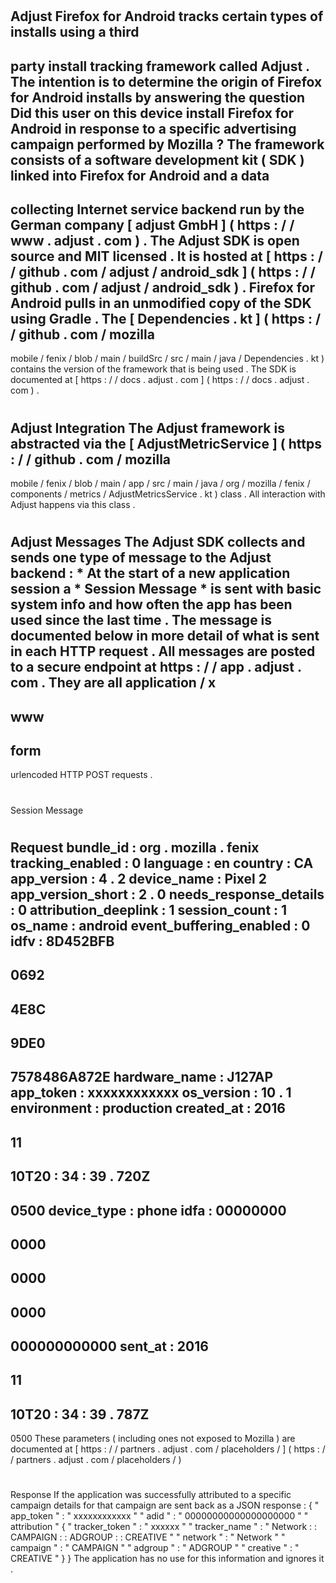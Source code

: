 #
Adjust
Firefox
for
Android
tracks
certain
types
of
installs
using
a
third
-
party
install
tracking
framework
called
Adjust
.
The
intention
is
to
determine
the
origin
of
Firefox
for
Android
installs
by
answering
the
question
Did
this
user
on
this
device
install
Firefox
for
Android
in
response
to
a
specific
advertising
campaign
performed
by
Mozilla
?
The
framework
consists
of
a
software
development
kit
(
SDK
)
linked
into
Firefox
for
Android
and
a
data
-
collecting
Internet
service
backend
run
by
the
German
company
[
adjust
GmbH
]
(
https
:
/
/
www
.
adjust
.
com
)
.
The
Adjust
SDK
is
open
source
and
MIT
licensed
.
It
is
hosted
at
[
https
:
/
/
github
.
com
/
adjust
/
android_sdk
]
(
https
:
/
/
github
.
com
/
adjust
/
android_sdk
)
.
Firefox
for
Android
pulls
in
an
unmodified
copy
of
the
SDK
using
Gradle
.
The
[
Dependencies
.
kt
]
(
https
:
/
/
github
.
com
/
mozilla
-
mobile
/
fenix
/
blob
/
main
/
buildSrc
/
src
/
main
/
java
/
Dependencies
.
kt
)
contains
the
version
of
the
framework
that
is
being
used
.
The
SDK
is
documented
at
[
https
:
/
/
docs
.
adjust
.
com
]
(
https
:
/
/
docs
.
adjust
.
com
)
.
#
#
Adjust
Integration
The
Adjust
framework
is
abstracted
via
the
[
AdjustMetricService
]
(
https
:
/
/
github
.
com
/
mozilla
-
mobile
/
fenix
/
blob
/
main
/
app
/
src
/
main
/
java
/
org
/
mozilla
/
fenix
/
components
/
metrics
/
AdjustMetricsService
.
kt
)
class
.
All
interaction
with
Adjust
happens
via
this
class
.
#
#
Adjust
Messages
The
Adjust
SDK
collects
and
sends
one
type
of
message
to
the
Adjust
backend
:
*
At
the
start
of
a
new
application
session
a
*
Session
Message
*
is
sent
with
basic
system
info
and
how
often
the
app
has
been
used
since
the
last
time
.
The
message
is
documented
below
in
more
detail
of
what
is
sent
in
each
HTTP
request
.
All
messages
are
posted
to
a
secure
endpoint
at
https
:
/
/
app
.
adjust
.
com
.
They
are
all
application
/
x
-
www
-
form
-
urlencoded
HTTP
POST
requests
.
#
#
#
Session
Message
#
#
#
#
Request
bundle_id
:
org
.
mozilla
.
fenix
tracking_enabled
:
0
language
:
en
country
:
CA
app_version
:
4
.
2
device_name
:
Pixel
2
app_version_short
:
2
.
0
needs_response_details
:
0
attribution_deeplink
:
1
session_count
:
1
os_name
:
android
event_buffering_enabled
:
0
idfv
:
8D452BFB
-
0692
-
4E8C
-
9DE0
-
7578486A872E
hardware_name
:
J127AP
app_token
:
xxxxxxxxxxxx
os_version
:
10
.
1
environment
:
production
created_at
:
2016
-
11
-
10T20
:
34
:
39
.
720Z
-
0500
device_type
:
phone
idfa
:
00000000
-
0000
-
0000
-
0000
-
000000000000
sent_at
:
2016
-
11
-
10T20
:
34
:
39
.
787Z
-
0500
These
parameters
(
including
ones
not
exposed
to
Mozilla
)
are
documented
at
[
https
:
/
/
partners
.
adjust
.
com
/
placeholders
/
]
(
https
:
/
/
partners
.
adjust
.
com
/
placeholders
/
)
#
#
#
#
Response
If
the
application
was
successfully
attributed
to
a
specific
campaign
details
for
that
campaign
are
sent
back
as
a
JSON
response
:
{
"
app_token
"
:
"
xxxxxxxxxxxx
"
"
adid
"
:
"
00000000000000000000
"
"
attribution
"
{
"
tracker_token
"
:
"
xxxxxx
"
"
tracker_name
"
:
"
Network
:
:
CAMPAIGN
:
:
ADGROUP
:
:
CREATIVE
"
"
network
"
:
"
Network
"
"
campaign
"
:
"
CAMPAIGN
"
"
adgroup
"
:
"
ADGROUP
"
"
creative
"
:
"
CREATIVE
"
}
}
The
application
has
no
use
for
this
information
and
ignores
it
.

